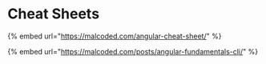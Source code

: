 # Cheat Sheets

{% embed url="https://malcoded.com/angular-cheat-sheet/" %}

{% embed url="https://malcoded.com/posts/angular-fundamentals-cli/" %}





